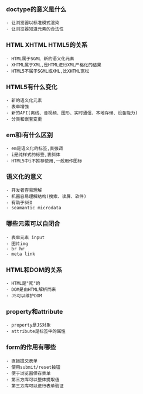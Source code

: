 ### doctype的意义是什么 
    - 让浏览器以标准模式渲染
    - 让浏览器知道元素的合法性
### HTML XHTML HTML5的关系
    - HTML属于SGML 新的语义化元素
    - XHTML属于XML,是HTML进行XML严格化的结果
    - HTML5不属于SGML或XML,比XHTML宽松
### HTML5有什么变化
    - 新的语义化元素
    - 表单增强
    - 新的API(离线、音视频、图形、实时通信、本地存储、设备能力)
    - 分类和嵌套变更
### em和i有什么区别
    - em是语义化的标签,表强调
    - i是纯样式的标签,表斜体
    - HTML5中i不推荐使用,一般用作图标
### 语义化的意义
    - 开发者容易理解
    - 机器容易理解结构(搜索、读屏、软件)
    - 有助于SEO
    - seamantic microdata
### 哪些元素可以自闭合
    - 表单元素 input
    - 图片img
    - br hr
    - meta link
### HTML和DOM的关系
    - HTML是"死"的
    - DOM是由HTML解析而来
    - JS可以维护DOM
### property和attribute
    - property是JS对象
    - attribute是标签中的属性
### form的作用有哪些
    - 直接提交表单
    - 使用submit/reset按钮
    - 便于浏览器保存表单
    - 第三方库可以整体提取值
    - 第三方库可以进行表单验证